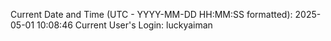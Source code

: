 Current Date and Time (UTC - YYYY-MM-DD HH:MM:SS formatted): 2025-05-01 10:08:46
Current User's Login: luckyaiman

